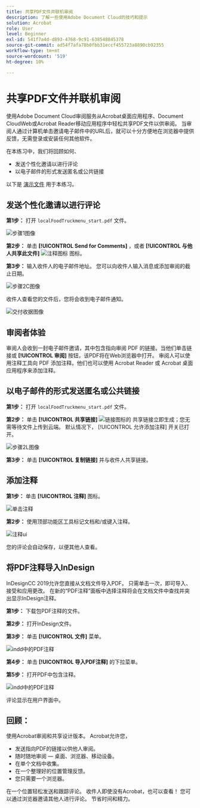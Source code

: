 ```yaml
---
title: 共享PDF文件并联机审阅
description: 了解一些使用Adobe Document Cloud的技巧和提示
solution: Acrobat
role: User
level: Beginner
exl-id: 541f7a4d-d893-4768-9c91-638548845378
source-git-commit: ad54f7afa78b0fbb31eccf455723a8890cb92355
workflow-type: tm+mt
source-wordcount: '519'
ht-degree: 10%

---
```


# 共享PDF文件并联机审阅

使用Adobe Document Cloud审阅服务从Acrobat桌面应用程序、Document CloudWeb或Acrobat Reader移动应用程序中轻松共享PDF文件以供审阅。 当审阅人通过计算机单击邀请电子邮件中的URL后，就可以十分方便地在浏览器中提供反馈，无需登录或安装任何其他软件。

在本练习中，我们将回顾如何、

* 发送个性化邀请以进行评论
* 以电子邮件的形式发送匿名或公共链接

以下是 [演示文件](assets/01_Review.zip) 用于本练习。

## 发送个性化邀请以进行评论

**第1步：** 打开 `localFoodTruckmenu_start.pdf` 文件。

![步骤1图像](assets/Step1.png)

**第2步：** 单击 **[!UICONTROL Send for Comments]** ，或者 **[!UICONTROL 与他人共享此文件]** ![注释图标](assets/sendforcommentsicon.png)  图标。

**第3步：** 输入收件人的电子邮件地址。 您可以向收件人输入消息或添加审阅的截止日期。

![步骤2C图像](assets/Step2C.png)

收件人查看您的文件后，您将会收到电子邮件通知。

![交付收据图像](assets/deliveryReceipt_Track.png)

## 审阅者体验

审阅人会收到一封电子邮件邀请，其中包含指向审阅 PDF 的链接。当他们单击链接或 **[!UICONTROL 审阅]** 按钮，该PDF将在Web浏览器中打开。 审阅人可以使用注释工具向 PDF 添加注释。他们也可以使用 Acrobat Reader 或 Acrobat 桌面应用程序来添加注释。

## 以电子邮件的形式发送匿名或公共链接

**第1步：** 打开 `localFoodTruckmenu_start.pdf` 文件。

**第2步：** 单击 **[!UICONTROL 共享链接]** ![链接图标](assets/sendlinkicon.png)的 共享链接立即生成；您无需等待文件上传到云端。 默认情况下， [!UICONTROL 允许添加注释] 开关已打开。

![步骤2L图像](assets/Step2L.png)

**第3步：** 单击 **[!UICONTROL 复制链接]** 并与收件人共享链接。

## 添加注释

**第1步：** 单击 **[!UICONTROL 注释]** 图标。

![单击注释](assets/Cselect.jpg)

**第2步：** 使用顶部功能区工具标记文档和/或键入注释。

![注释ui](assets/commentsui.png)

您的评论会自动保存，以便其他人查看。

## 将PDF注释导入InDesign

InDesignCC 2019允许您直接从文档文件导入PDF。 只需单击一次，即可导入、接受和应用更改。 在新的“PDF注释”面板中选择注释将会在文档文件中查找并突出显示InDesign注释。

**第1步：** 下载包PDF注释的文件。

**第2步：** 打开InDesign文件。

**第3步：** 单击 **[!UICONTROL 文件]** 菜单。

![indd中的PDF注释](assets/inddpdf.png)

**第4步：** 单击 **[!UICONTROL 导入PDF注释]** 的下拉菜单。

**第5步：** 打开PDF中包含注释。

![indd中的PDF注释](assets/inddpdfshown.png)

评论显示在用户界面中。

## 回顾：

使用Acrobat审阅和共享设计版本。 Acrobat允许您，

* 发送指向PDF的链接以供他人审阅。
* 随时随地审阅 — 桌面、浏览器、移动设备。
* 在单个文档中收集。
* 在一个整理好的位置管理反馈。
* 您只需要一个浏览器。

在一个位置轻松发送和跟踪评论。 收件人即使没有Acrobat，也可以查看！ 您可以通过浏览器邀请其他人进行评论。 节省时间和精力。
